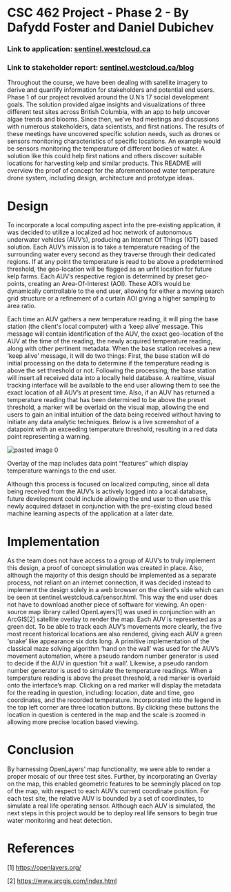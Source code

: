 # CSC 462 Project - Phase 2 - By Dafydd Foster and Daniel Dubichev

### Link to application: [sentinel.westcloud.ca](sentinel.westcloud.ca)
### Link to stakeholder report: [sentinel.westcloud.ca/blog](sentinel.westcloud.ca/blog/)

Throughout the course, we have been dealing with satellite imagery to derive and quantify information for stakeholders and potential end users. Phase 1 of our project revolved around the U.N’s 17 social development goals. The solution provided algae insights and visualizations of three different test sites across British Columbia, with an app to help uncover algae trends and blooms. Since then, we’ve had meetings and discussions with numerous stakeholders, data scientists, and first nations. The results of these meetings have uncovered specific solution needs, such as drones or sensors monitoring characteristics of specific locations. An example would be sensors monitoring the temperature of different bodies of water. A solution like this could help first nations and others discover suitable locations for harvesting kelp and similar products. This README will overview the proof of concept for the aforementioned water temperature drone system, including design, architecture and prototype ideas. 
# Design
To incorporate a local computing aspect into the pre-existing application, it was decided to utilize a localized ad hoc network of autonomous underwater vehicles (AUV’s), producing an Internet Of Things (IOT) based solution. Each AUV’s mission is to take a temperature reading of the surrounding water every second as they traverse through their dedicated regions. If at any point the temperature is read to be above a predetermined threshold, the geo-location will be flagged as an unfit location for future kelp farms. Each AUV’s respective region is determined by preset geo-points, creating an Area-Of-Interest (AOI). These AOI’s would be dynamically controllable to the end user, allowing for either a moving search grid structure or a refinement of a curtain AOI giving a higher sampling to area ratio. 

Each time an AUV gathers a new temperature reading, it will ping the base station (the client's local computer) with a ‘keep alive’ message. This message will contain identification of the AUV, the exact geo-location of the AUV at the time of the reading, the newly acquired temperature reading, along with other pertinent metadata. When the base station receives a new ‘keep alive’ message, it will do two things: First, the base station will do initial processing on the data to determine if the temperature reading is above the set threshold or not. Following the processing, the base station will insert all received data into a locally held database. A realtime, visual tracking interface will be available to the end user allowing them to see the exact location of all AUV’s at present time. Also, if an AUV has returned a temperature reading that has been determined to be above the preset threshold, a marker will be overlaid on the visual map, allowing the end users to gain an initial intuition of the data being received without having to initiate any data analytic techniques. Below is a live screenshot of a datapoint with an exceeding temperature threshold, resulting in a red data point representing a warning.

![pasted image 0](https://user-images.githubusercontent.com/31911398/128283890-315c6789-92cd-4972-95f9-093de44064f6.png)

Overlay of the map includes data point “features” which display temperature warnings to the end user.

Although this process is focused on localized computing, since all data being received from the AUV’s is actively logged into a local database, future development could include allowing the end user to then use this newly acquired dataset in conjunction with the pre-existing cloud based machine learning aspects of the application at a later date.
# Implementation
As the team does not have access to a group of AUV’s to truly implement this design, a proof of concept simulation was created in place. Also, although the majority of this design should be implemented as a separate process, not reliant on an internet connection, it was decided instead to implement the design solely in a web browser on the client's side which can be seen at sentinel.westcloud.ca/sensor.html. This way the end user does not have to download another piece of software for viewing. An open-source map library called OpenLayers[1] was used in conjunction with an ArcGIS[2] satellite overlay to render the map. Each AUV is represented as a green dot. To be able to track each AUV’s movements more clearly, the five most recent historical locations are also rendered, giving each AUV a green ‘snake’ like appearance six dots long. A primitive implementation of the classical maze solving algorithm ‘hand on the wall’ was used for the AUV’s movement automation, where a pseudo random number generator is used to decide if the AUV in question ‘hit a wall’. Likewise, a pseudo random number generator is used to simulate the temperature readings. When a temperature reading is above the preset threshold, a red marker is overlaid onto the interface’s map. Clicking on a red marker will display the metadata for the reading in question, including: location, date and time, geo coordinates, and the recorded temperature. Incorporated into the legend in the top left corner are three location buttons. By clicking these buttons the location in question is centered in the map and the scale is zoomed in allowing more precise location based viewing.
# Conclusion
By harnessing OpenLayers’ map functionality, we were able to render a proper mosaic of our three test sites. Further, by incorporating an Overlay on the map, this enabled geometric features to be seemingly placed on top of the map, with respect to each AUV’s current coordinate position. For each test site, the relative AUV is bounded by a set of coordinates, to simulate a real life operating sensor. Although each AUV is simulated, the next steps in this project would be to deploy real life sensors to begin true water monitoring and heat detection.

# References

[1] https://openlayers.org/

[2] https://www.arcgis.com/index.html



